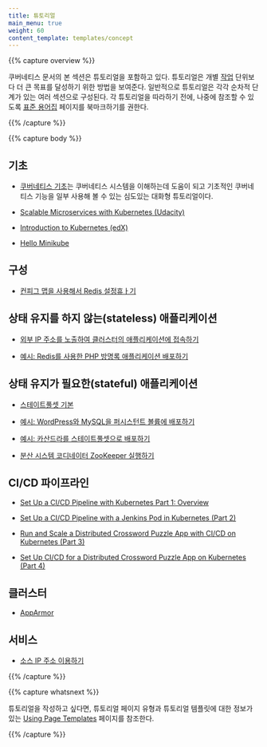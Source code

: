 ```yaml
---
title: 튜토리얼
main_menu: true
weight: 60
content_template: templates/concept
---
```


{{% capture overview %}}

쿠버네티스 문서의 본 섹션은 튜토리얼을 포함하고 있다.
튜토리얼은 개별 [작업](/ko/docs/tasks) 단위보다 더 큰 목표를 달성하기
위한 방법을 보여준다. 일반적으로 튜토리얼은 각각 순차적 단계가 있는 여러
섹션으로 구성된다.
각 튜토리얼을 따라하기 전에, 나중에 참조할 수 있도록
[표준 용어집](/ko/docs/reference/glossary/) 페이지를 북마크하기를 권한다.

{{% /capture %}}

{{% capture body %}}

## 기초

* [쿠버네티스 기초](/ko/docs/tutorials/kubernetes-basics/)는 쿠버네티스 시스템을 이해하는데 도움이 되고 기초적인 쿠버네티스 기능을 일부 사용해 볼 수 있는 심도있는 대화형 튜토리얼이다.

* [Scalable Microservices with Kubernetes (Udacity)](https://www.udacity.com/course/scalable-microservices-with-kubernetes--ud615)

* [Introduction to Kubernetes (edX)](https://www.edx.org/course/introduction-kubernetes-linuxfoundationx-lfs158x#)

* [Hello Minikube](/ko/docs/tutorials/hello-minikube/)

## 구성

* [컨피그 맵을 사용해서 Redis 설정휴ㅏ기](/ko/docs/tutorials/configuration/configure-redis-using-configmap/)

## 상태 유지를 하지 않는(stateless) 애플리케이션

* [외부 IP 주소를 노출하여 클러스터의 애플리케이션에 접속하기](/ko/docs/tutorials/stateless-application/expose-external-ip-address/)

* [예시: Redis를 사용한 PHP 방명록 애플리케이션 배포하기](/ko/docs/tutorials/stateless-application/guestbook/)

## 상태 유지가 필요한(stateful) 애플리케이션

* [스테이트풀셋 기본](/ko/docs/tutorials/stateful-application/basic-stateful-set/)

* [예시: WordPress와 MySQL을 퍼시스턴트 볼륨에 배포하기](/ko/docs/tutorials/stateful-application/mysql-wordpress-persistent-volume/)

* [예시: 카산드라를 스테이트풀셋으로 배포하기](/ko/docs/tutorials/stateful-application/cassandra/)

* [분산 시스템 코디네이터 ZooKeeper 실행하기](/ko/docs/tutorials/stateful-application/zookeeper/)

## CI/CD 파이프라인

* [Set Up a CI/CD Pipeline with Kubernetes Part 1: Overview](https://www.linux.com/blog/learn/chapter/Intro-to-Kubernetes/2017/5/set-cicd-pipeline-kubernetes-part-1-overview)

* [Set Up a CI/CD Pipeline with a Jenkins Pod in Kubernetes (Part 2)](https://www.linux.com/blog/learn/chapter/Intro-to-Kubernetes/2017/6/set-cicd-pipeline-jenkins-pod-kubernetes-part-2)

* [Run and Scale a Distributed Crossword Puzzle App with CI/CD on Kubernetes (Part 3)](https://www.linux.com/blog/learn/chapter/intro-to-kubernetes/2017/6/run-and-scale-distributed-crossword-puzzle-app-cicd-kubernetes-part-3)

* [Set Up CI/CD for a Distributed Crossword Puzzle App on Kubernetes (Part 4)](https://www.linux.com/blog/learn/chapter/intro-to-kubernetes/2017/6/set-cicd-distributed-crossword-puzzle-app-kubernetes-part-4)

## 클러스터

* [AppArmor](/ko/docs/tutorials/clusters/apparmor/)

## 서비스

* [소스 IP 주소 이용하기](/ko/docs/tutorials/services/source-ip/)

{{% /capture %}}

{{% capture whatsnext %}}

튜토리얼을 작성하고 싶다면,
튜토리얼 페이지 유형과 튜토리얼 템플릿에 대한 정보가 있는
[Using Page Templates](/docs/home/contribute/page-templates/)
페이지를 참조한다.

{{% /capture %}}
